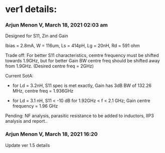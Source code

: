 # ver1 details: 

### Arjun Menon V, March 18, 2021 02:03 am

Designed for S11, Zin and Gain

Ibias = 2.8mA, W = 116um, Ls = 414pH, Lg = 20nH, Rd = 591 ohm

Trade off: For better S11 characteristics, cemtre frequency must be shifted towards 1.9GHz, but for better Gain BW centre freq should be shifted away from 1.9GHz.
(Desired centre freq = 2GHz)

Current SotA: 
* for Ld = 3.2nH, S11 spec is met exactly, Gain has 3dB BW of 132.26 MHz, centre freq = 1.936GHz
    
* for Ld = 3.1 nH, S11 < -10 dB for 1.92GHz < f < 2.1 GHz; Gain centre frequency = 1.96 GHz 


Pending: NF analysis, parasitic resistance to be added to inductors, IIP3 analysis and report..


### Arjun Menon V, March 18, 2021 16:20

Update ver 1.5 details


